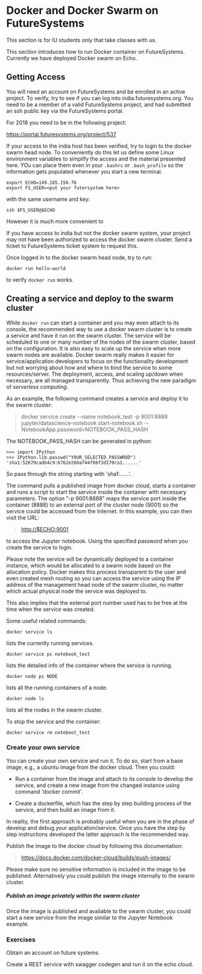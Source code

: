 Docker and Docker Swarm on FutureSystems
========================================

 

This section is for IU students only that take classes with us.

This section introduces how to run Docker container on FutureSystems.
Currently we have deployed Docker swarm on Echo.

Getting Access
--------------

You will need an account on FutureSystems and be enrolled in an active
project. To verify, try to see if you can log into
india.futuresystems.org. You need to be a member of a valid
FutureSystems project, and had submitted an ssh public key via the
FutureSystems portal.

For 2018 you need to be in the following project:

<https://portal.futuresystems.org/project/537>

If your access to the india host has been verified, try to login to the
docker swarm head node. To conveniently do this let us define some Linux
environment variables to simplify the access and the material presented
here. YOu can place them even in your `.bashrc` or `.bash_profile` so
the information gets populated whenever you start a new terminal.

    export ECHO=149.165.150.76
    export FS_USER=<put your futersystem here>

with the same username and key:

    ssh $FS_USER@$ECHO

However it is much more convenient to

If you have access to india but not the docker swarm system, your
project may not have been authorized to access the docker swarm cluster.
Send a ticket to FutureSystems ticket system to request this.

Once logged in to the docker swarm head node, try to run:

    docker run hello-world

to verify `docker run` works.

Creating a service and deploy to the swarm cluster
--------------------------------------------------

While `docker run` can start a container and you may even attach to its
console, the recommended way to use a docker swarm cluster is to create
a service and have it run on the swarm cluster. The service will be
scheduled to one or many number of the nodes of the swarm cluster, based
on the configuration. It is also easy to scale up the service when more
swarm nodes are available. Docker swarm really makes it easier for
service/application developers to focus on the functionality development
but not worrying about how and where to bind the service to some
resources/server. The deployment, access, and scaling up/down when
necessary, are all managed transparently. Thus achieving the new
paradigm of *serverless computing*.

As an example, the following command creates a service and deploy it to
the swarm cluster:

> docker service create --name notebook\_test -p 9001:8888
> jupyter/datascience-notebook start-notebook.sh
> --NotebookApp.password=NOTEBOOK\_PASS\_HASH

The NOTEBOOK\_PASS\_HASH can be generated in python:

    >>> import IPython
    >>> IPython.lib.passwd("YOUR_SELECTED_PASSWROD")
    'sha1:52679cadb4c9:6762e266af44f86f3d170ca1......'

So pass through the string starting with 'sha1:\...\...'.

The command pulls a published image from docker cloud, starts a
container and runs a script to start the service inside the container
with necessary parameters. The option "-p 9001:8888" maps the service
port inside the container (8888) to an external port of the cluster node
(9001) so the service could be accessed from the Internet. In this
example, you can then visit the URL:

> <http://$ECHO:9001>

to access the Jupyter notebook. Using the specified password when you
create the service to login.

Please note the service will be dynamically deployed to a container
instance, which would be allocated to a swarm node based on the
allocation policy. Docker makes this process transparent to the user and
even created mesh routing so you can access the service using the IP
address of the management head node of the swarm cluster, no matter
which actual physical node the service was deployed to.

This also implies that the external port number used has to be free at
the time when the service was created.

Some useful related commands:

    docker service ls

lists the currently running services.

    docker service ps notebook_test

lists the detailed info of the container where the service is running.

    docker node ps NODE

lists all the running containers of a node.

    docker node ls

lists all the nodes in the swarm cluster.

To stop the service and the container:

    docker service rm noteboot_test

### Create your own service

You can create your own service and run it. To do so, start from a base
image, e.g., a ubuntu image from the docker cloud. Then you could:

-   Run a container from the image and attach to its console to develop
    the service, and create a new image from the changed instance using
    command 'docker commit'.

-   Create a dockerfile, which has the step by step building process of
    the service, and then build an image from it.

In reality, the first approach is probably useful when you are in the
phase of develop and debug your application/service. Once you have the
step by step instructions developed the latter approach is the
recommended way.

Publish the image to the docker cloud by following this documentation:

> <https://docs.docker.com/docker-cloud/builds/push-images/>

Please make sure no sensitive information is included in the image to be
published. Alternatively you could publish the image internally to the
swarm cluster.

##### Publish an image privately within the swarm cluster

Once the image is published and available to the swarm cluster, you
could start a new service from the image similar to the Jupyter Notebook
example.

### Exercises

Obtain an account on future systems.

Create a REST service with swagger codegen and run it on the echo cloud.
